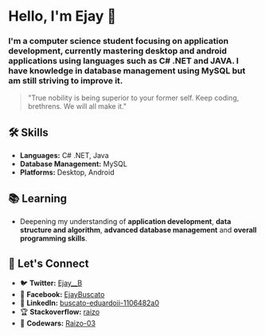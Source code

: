 # Hello, I'm Ejay 👋

### I'm a computer science student focusing on application development, currently mastering **desktop and android applications** using languages such as **C# .NET** and **JAVA**. I have knowledge in database management using **MySQL** but am still striving to improve it.

> "True nobility is being superior to your former self. Keep coding, brethrens. We will all make it."

## 🛠 Skills
- **Languages:** C# .NET, Java
- **Database Management:** MySQL
- **Platforms:** Desktop, Android

## 📚 Learning

- Deepening my understanding of **application development**, **data structure and algorithm**, **advanced database management** and **overall programming skills**.

## 🤝 Let's Connect

- 🐦 **Twitter:** [Ejay__B](https://twitter.com/Ejay__B)
- 📘 **Facebook:** [EjayBuscato](https://www.facebook.com/EjayBuscato)
- 🔗 **LinkedIn:** [buscato-eduardoii-1106482a0](https://www.linkedin.com/in/buscato-eduardoii-1106482a0/)
- 🏆 **Stackoverflow:** [raizo](https://stackoverflow.com/users/23072251/raizo)
- 🧩 **Codewars:** [Raizo-03](https://www.codewars.com/users/Raizo-03)

